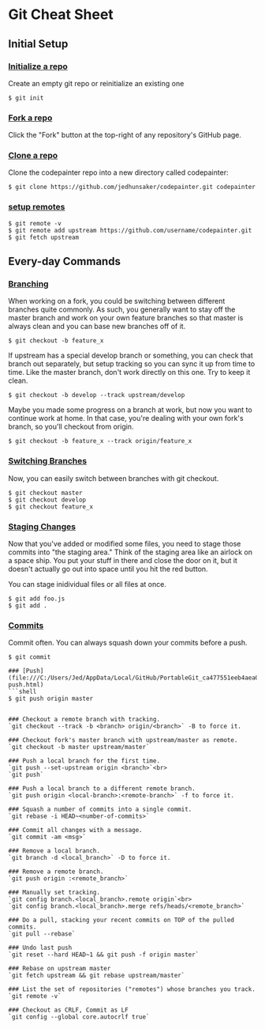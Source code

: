 # Git Cheat Sheet

## Initial Setup

### [Initialize a repo](https://www.kernel.org/pub/software/scm/git/docs/git-init.html)
Create an empty git repo or reinitialize an existing one
```shell
$ git init
```

### [Fork a repo](https://help.github.com/articles/fork-a-repo#step-1-fork-the-spoon-knife-repository)
Click the "Fork" button at the top-right of any repository's GitHub page.

### [Clone a repo](https://www.kernel.org/pub/software/scm/git/docs/git-clone.html)
Clone the codepainter repo into a new directory called codepainter:
```shell
$ git clone https://github.com/jedhunsaker/codepainter.git codepainter
```

### [setup remotes](https://help.github.com/articles/fork-a-repo#step-3-configure-remotes)
```shell
$ git remote -v
$ git remote add upstream https://github.com/username/codepainter.git
$ git fetch upstream
```


## Every-day Commands

### [Branching](https://www.kernel.org/pub/software/scm/git/docs/git-checkout.html)

When working on a fork, you could be switching between different branches quite commonly. As such, you generally want to stay off the master branch and work on your own feature branches so that master is always clean and you can base new branches off of it.
```shell
$ git checkout -b feature_x
```

If upstream has a special develop branch or something, you can check that branch out separately, but setup tracking so you can sync it up from time to time. Like the master branch, don't work directly on this one. Try to keep it clean.
```shell
$ git checkout -b develop --track upstream/develop
```

Maybe you made some progress on a branch at work, but now you want to continue work at home. In that case, you're dealing with your own fork's branch, so you'll checkout from origin.
```shell
$ git checkout -b feature_x --track origin/feature_x
```

### [Switching Branches](https://www.kernel.org/pub/software/scm/git/docs/git-checkout.html)

Now, you can easily switch between branches with git checkout.
```shell
$ git checkout master
$ git checkout develop
$ git checkout feature_x
```

### [Staging Changes](https://www.kernel.org/pub/software/scm/git/docs/git-add.html)

Now that you've added or modified some files, you need to stage those commits into "the staging area." Think of the staging area like an airlock on a space ship. You put your stuff in there and close the door on it, but it doesn't actually go out into space until you hit the red button.

You can stage inidividual files or all files at once.
```shell
$ git add foo.js
$ git add .
```

### [Commits](https://www.kernel.org/pub/software/scm/git/docs/git-commit.html)

Commit often. You can always squash down your commits before a push.
```shell
$ git commit 

### [Push](file:///C:/Users/Jed/AppData/Local/GitHub/PortableGit_ca477551eeb4aea0e4ae9fcd3358bd96720bb5c8/doc/git/html/git-push.html)
```shell
$ git push origin master


### Checkout a remote branch with tracking.
`git checkout --track -b <branch> origin/<branch>` -B to force it.

### Checkout fork's master branch with upstream/master as remote.
`git checkout -b master upstream/master`

### Push a local branch for the first time.
`git push --set-upstream origin <branch>`<br>
`git push`

### Push a local branch to a different remote branch.
`git push origin <local-branch>:<remote-branch>` -f to force it.

### Squash a number of commits into a single commit.
`git rebase -i HEAD~<number-of-commits>`

### Commit all changes with a message.
`git commit -am <msg>`

### Remove a local branch.
`git branch -d <local_branch>` -D to force it.

### Remove a remote branch.
`git push origin :<remote_branch>`

### Manually set tracking.
`git config branch.<local_branch>.remote origin`<br>
`git config branch.<local_branch>.merge refs/heads/<remote_branch>`

### Do a pull, stacking your recent commits on TOP of the pulled commits.
`git pull --rebase`

### Undo last push
`git reset --hard HEAD~1 && git push -f origin master`

### Rebase on upstream master
`git fetch upstream && git rebase upstream/master`

### List the set of repositories ("remotes") whose branches you track.
`git remote -v`

### Checkout as CRLF, Commit as LF
`git config --global core.autocrlf true`